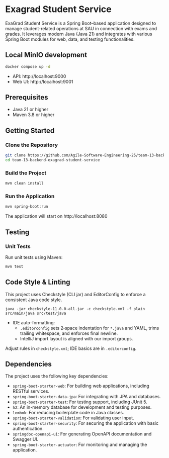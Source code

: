 # Exagrad Student Service

ExaGrad Student Service is a Spring Boot–based application designed to manage
student-related
operations at SAU
in connection with exams and grades. It leverages modern Java (Java 21) and
integrates with various
Spring Boot
modules for web, data, and testing functionalities.

## Local MinIO development

```bash
docker compose up -d
```

- API: http://localhost:9000
- Web UI: http://localhost:9001

## Prerequisites

- Java 21 or higher
- Maven 3.8 or higher

## Getting Started

### Clone the Repository

```bash
git clone https://github.com/Agile-Software-Engineering-25/team-13-backend-exagrad-student-service.git
cd team-13-backend-exagrad-student-service
```

### Build the Project

```bash
mvn clean install
```

### Run the Application

```bash
mvn spring-boot:run
```

The application will start on http://localhost:8080

## Testing

### Unit Tests

Run unit tests using Maven:

```bash
mvn test
```

## Code Style & Linting

This project uses Checkstyle (CLI jar) and EditorConfig to enforce a consistent
Java code style.

```
java -jar checkstyle-11.0.0-all.jar -c checkstyle.xml -f plain src/main/java src/test/java
```

- IDE auto-formatting:
    - `.editorconfig` sets 2‑space indentation for `*.java` and YAML, trims
      trailing whitespace, and
      enforces final newline.
    - IntelliJ import layout is aligned with our import groups.

Adjust rules in `checkstyle.xml`; IDE basics are in `.editorconfig`.

## Dependencies

The project uses the following key dependencies:

- `spring-boot-starter-web`: For building web applications, including RESTful
  services.
- `spring-boot-starter-data-jpa`: For integrating with JPA and databases.
- `spring-boot-starter-test`: For testing support, including JUnit 5.
- `h2`: An in-memory database for development and testing purposes.
- `lombok`: For reducing boilerplate code in Java classes.
- `spring-boot-starter-validation`: For validating user input.
- `spring-boot-starter-security`: For securing the application with basic
  authentication.
- `springdoc-openapi-ui`: For generating OpenAPI documentation and Swagger UI.
- `spring-boot-starter-actuator`: For monitoring and managing the application.
